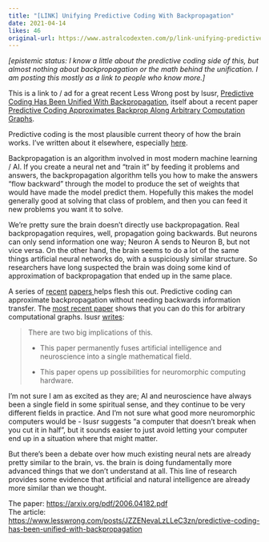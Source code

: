 ```yaml
---
title: "[LINK] Unifying Predictive Coding With Backpropagation"
date: 2021-04-14
likes: 46
original-url: https://www.astralcodexten.com/p/link-unifying-predictive-coding-with
---
```

_[epistemic status: I know a little about the predictive coding side of this, but almost nothing about backpropagation or the math behind the unification. I am posting this mostly as a link to people who know more.]_

This is a link to / ad for a great recent Less Wrong post by lsusr, [Predictive Coding Has Been Unified With Backpropagation](https://www.lesswrong.com/posts/JZZENevaLzLLeC3zn/predictive-coding-has-been-unified-with-backpropagation), itself about a recent paper [Predictive Coding Approximates Backprop Along Arbitrary Computation Graphs](https://arxiv.org/pdf/2006.04182.pdf).

Predictive coding is the most plausible current theory of how the brain works. I’ve written about it elsewhere, especially [here](https://slatestarcodex.com/2017/09/05/book-review-surfing-uncertainty/).

Backpropagation is an algorithm involved in most modern machine learning / AI. If you create a neural net and “train it” by feeding it problems and answers, the backpropagation algorithm tells you how to make the answers “flow backward” through the model to produce the set of weights that would have made the model predict them. Hopefully this makes the model generally good at solving that class of problem, and then you can feed it new problems you want it to solve.

We’re pretty sure the brain doesn’t directly use backpropagation. Real backpropagation requires, well, propagation going backwards. But neurons can only send information one way; Neuron A sends to Neuron B, but not vice versa. On the other hand, the brain seems to do a lot of the same things artificial neural networks do, with a suspiciously similar structure. So researchers have long suspected the brain was doing some kind of approximation of backpropagation that ended up in the same place.

A series of [recent](https://watermark.silverchair.com/neco_a_00949.pdf?token=AQECAHi208BE49Ooan9kkhW_Ercy7Dm3ZL_9Cf3qfKAc485ysgAAAnwwggJ4BgkqhkiG9w0BBwagggJpMIICZQIBADCCAl4GCSqGSIb3DQEHATAeBglghkgBZQMEAS4wEQQM-4CKWKZ4c-N3hFz0AgEQgIICL70v4JRKExQc5I8hdYX3OrvGuGu5nQTPpyb_G7COCYtyFKvQEr2Iru-VG2fY_tzv0SiIpKT-inlaWLDWSWBipcxEwpnMESEFu-URDp4_yk2NREeUUjdktK8TZy_-S_jgy50hZlIsNQccEpKmpDp5eXW3QX6Sbcqq8gRY5_nlPSsZN_Re7FPzNZl7cq8mHzk5uXZtBZdE5YqSrtfeLv8ZH5nC71wzfwKByGkTJH7XIqBJc9KFKz0h06-CYSRv-x7bANKwrrD7K88Wi4IGZ0SsOt1r7qtwuoS7h0YuE_KxK3pDNPTeqOerPZijIRn3D0x_MFcUIig_1PQjCDZAnalwAzRAxRGMlUC44NQfBRDXuA1Ticp5z_UJkp2njaMO4gkmAoND0f6OqAr9rVd__0wTKHdNVXPuO6PbSRxcRbrBGC5FPlQ4Xx_UN5vmdSZvKpVxpJf3-M55x-XSrAEJars1ODElwmspnZuLu0prCPZSALDNkS2IJ7eX5Jp-Uu_fY1WYB4RMBuZ9gkk7zKbkwmraEFhTozgLoURvzeEmohD8JNCQxRUOEoXnzRHUKLRvBhjXIWZkaMUDqC2M8R7DUSQlBE4FBH1L7p9W9E3iR1_DS6Akj-JOSxEqFBxPPKNdK2MEgzhEdMyTt-6x19pH7_kPPjk7sFRcA2bdxlGEHjx9KWYQb9U0zVEf4ZvODsNr-NGYIfeh48iEHJS2G9bBj8g2ot5YTGzq2l0z9vKcSaUM31M) [papers ](https://papers.nips.cc/paper/2018/file/1dc3a89d0d440ba31729b0ba74b93a33-Paper.pdf)helps flesh this out. Predictive coding can approximate backpropagation without needing backwards information transfer. The [most recent paper](https://arxiv.org/pdf/2006.04182.pdf) shows that you can do this for arbitrary computational graphs. lsusr [writes](https://www.lesswrong.com/posts/JZZENevaLzLLeC3zn/predictive-coding-has-been-unified-with-backpropagation):

> There are two big implications of this.
> 
>   * This paper permanently fuses artificial intelligence and neuroscience into a single mathematical field.
> 
>   * This paper opens up possibilities for neuromorphic computing hardware.
> 
> 


I’m not sure I am as excited as they are; AI and neuroscience have always been a single field in some spiritual sense, and they continue to be very different fields in practice. And I’m not sure what good more neuromorphic computers would be - lsusr suggests “a computer that doesn’t break when you cut it in half”, but it sounds easier to just avoid letting your computer end up in a situation where that might matter.

But there’s been a debate over how much existing neural nets are already pretty similar to the brain, vs. the brain is doing fundamentally more advanced things that we don’t understand at all. This line of research provides some evidence that artificial and natural intelligence are already more similar than we thought.

The paper: <https://arxiv.org/pdf/2006.04182.pdf>  
The article: <https://www.lesswrong.com/posts/JZZENevaLzLLeC3zn/predictive-coding-has-been-unified-with-backpropagation>
